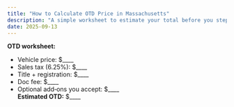 ```yaml
---
title: "How to Calculate OTD Price in Massachusetts"
description: "A simple worksheet to estimate your total before you step into the store."
date: 2025-09-13
---
```

**OTD worksheet:**  
- Vehicle price: $____  
- Sales tax (6.25%): $____  
- Title + registration: $____  
- Doc fee: $____  
- Optional add‑ons you accept: $____  
**Estimated OTD:** $____
